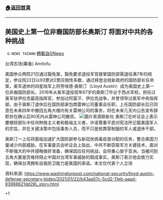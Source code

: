 ###  [:house:返回首頁](https://github.com/ourhimalayas/txt)
---

## 美国史上第一位非裔国防部长奥斯汀 将面对中共的各种挑战
` G-NEWS TAIWAN` [轉載自GNews](https://gnews.org/zh-hans/796666/)

台湾农场(筹备) Amitofu

美国参众两院21日通过豁免案，豁免要求退役军官接掌国防部需退役满7年的规定，参议院22日以93票对2票压倒性多数，通过拜登总统新政府的国防部长任命案，美军退休的四星陆军上将劳埃德·奥斯汀（Lloyd Austin）成为美国史上第一位非裔国防部长。2016年从美军退役现年67岁的奥斯汀毕业于西点军校，担任过美军驻伊拉克最高指挥官，参加过阿富汗、伊拉克战争，并曾领导过美军中央指挥部。由于奥斯汀退休后在国防部承包商雷神公司董事会任职，上任国防部长后已同意在未来四年中撤回五角大楼内有关雷神公司的事务，将在未来几天内公告宣布辞职并在确认后90天内从雷神公司撤资。
![]()![](https://gnews.org/wp-content/uploads/2021/01/Austin.jpg)圖片來源歐新社
奥斯汀在听证会上表示要根除部队中任何种族主义者和极端主义者，许诺尊重平民对宪法所记载美国军人的宗旨，并在关键决策中包括事务人员，而不只是依靠穿制服的军人或退休干部。

奥斯汀一上任将面临加速扩大国防部参与新冠状病毒疫苗分配的任务，整合美国力量减少内部威胁。在军事委员会听证会上指出，中共不断窃取军方关键技术，面对不断强大的中共侵略做好准备，确保因应任何挑战，会将重心放于亚洲。当被问到五角大厦是否维持阻止中国对台湾军事威胁的既成事实，奥斯汀表示他会致力实现，确保台湾拥有自我防卫能力是美国的承诺。本文仅代表个人立场

資料來源: https://www.washingtonpost.com/national-security/lloyd-austin-defense-secretary-biden/2021/01/22/b43aa57c-5cd2-11eb-aaad-93988621dd28\_story.html

+1

